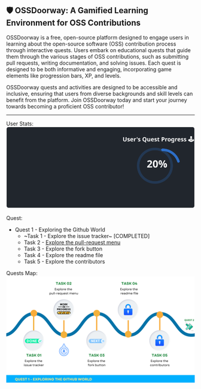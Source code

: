  ## 🛡️ OSSDoorway: A Gamified Learning Environment for OSS Contributions

OSSDoorway is a free, open-source platform designed to engage users in learning about the open-source software (OSS) contribution process through interactive quests. Users embark on educational quests that guide them through the various stages of OSS contributions, such as submitting pull requests, writing documentation, and solving issues. Each quest is designed to be both informative and engaging, incorporating game elements like progression bars, XP, and levels.

OSSDoorway quests and activities are designed to be accessible and inclusive, ensuring that users from diverse backgrounds and skill levels can benefit from the platform. Join OSSDoorway today and start your journey towards becoming a proficient OSS contributor!

---


  User Stats:<br>
  ![User Draft Stats](/userCards/draft-1718005042711.svg?)
  
Quest:
  - Quest 1 - Exploring the Github World
    - ~Task 1 - Explore the issue tracker~ [COMPLETED]
    - Task 2 - [Explore the pull-request menu](https://github.com/caiton1/test-repo/issues/50)
    - Task 3 - Explore the fork button
    - Task 4 - Explore the readme file
    - Task 5 - Explore the contributors

Quests Map:
![Quest Map](https://github.com/RESHAPELab/OSS-Doorway/blob/main/map/Q1T2.png)
